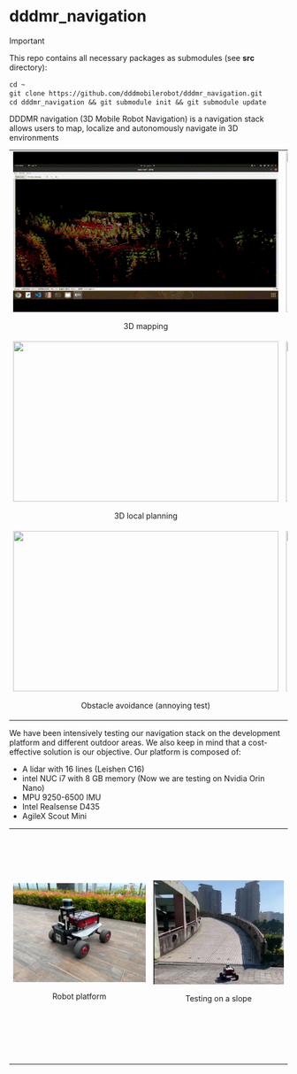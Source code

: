 # dddmr_navigation
> [!IMPORTANT]
> This repo contains all necessary packages as submodules (see **src** directory):
> ```
> cd ~
> git clone https://github.com/dddmobilerobot/dddmr_navigation.git
> cd dddmr_navigation && git submodule init && git submodule update 
> ```
DDDMR navigation (3D Mobile Robot Navigation) is a navigation stack allows users to map, localize and autonomously navigate in 3D environments
<table align='center'>
  <tr width="100%">
    <td width="50%"><img src="https://github.com/dddmobilerobot/dddmr_documentation_materials/blob/main/dddmr_navigation/mapping.gif" width="480" height="290"/><p align='center'>3D mapping</p></td>
    <td width="50%"><img src="https://github.com/dddmobilerobot/dddmr_documentation_materials/blob/main/dddmr_navigation/global_planner.gif" width="480" height="290"/><p align='center'>3D global planning</p></td>
  </tr>
  <tr width="100%">
    <td><img src="https://github.com/dddmobilerobot/dddmr_documentation_materials/blob/main/dddmr_navigation/local_planner.gif" width="480" height="290"/><p align='center'>3D local planning</p></td>
    <td><img src="https://github.com/dddmobilerobot/dddmr_documentation_materials/blob/main/dddmr_navigation/navigation.gif" width="480" height="290"/><p align='center'>3D navigation</p></td>
  </tr>
  <tr width="100%">
    <td><img src="https://github.com/dddmobilerobot/dddmr_documentation_materials/blob/main/dddmr_navigation/annoying_test.gif" width="480" height="290"/><p align='center'>Obstacle avoidance (annoying test)</p></td>
    <td><img src="https://github.com/dddmobilerobot/dddmr_documentation_materials/blob/main/dddmr_navigation/auto_charging.gif" width="480" height="290"/><p align='center'>Auto docking</p></td>
  </tr>
</table> 
We have been intensively testing our navigation stack on the development platform and different outdoor areas. We also keep in mind that a cost-effective solution is our objective.
Our platform is composed of:

- A lidar with 16 lines (Leishen C16)
- intel NUC i7 with 8 GB memory (Now we are testing on Nvidia Orin Nano)
- MPU 9250-6500 IMU
- Intel Realsense D435
- AgileX Scout Mini
<table align='center'>
  <tr width="800">
    <td width="400" height="420"><img src="https://github.com/dddmobilerobot/dddmr_documentation_materials/blob/main/dddmr_navigation/robot.png"/><p align='center'>Robot platform</p></td>
    <td width="400" height="420"><img src="https://github.com/dddmobilerobot/dddmr_documentation_materials/blob/main/dddmr_navigation/slope.png"/><p align='center'>Testing on a slope</p></td>
  </tr>
</table> 
